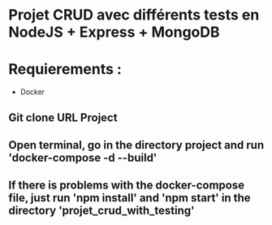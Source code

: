 # Projet CRUD avec différents tests en NodeJS + Express + MongoDB
# Requierements :
* Docker 
## Git clone URL Project
## Open terminal, go in the directory project and run 'docker-compose -d --build'
## If there is problems with the docker-compose file, just run 'npm install' and 'npm start' in the directory 'projet_crud_with_testing'
